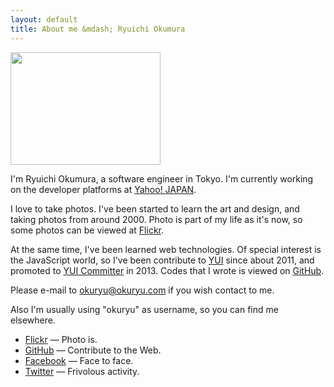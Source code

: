 ```yaml
---
layout: default
title: About me &mdash; Ryuichi Okumura
---
```


<img src="http://farm3.static.flickr.com/2694/4365409418_370faa5929_m.jpg" width="240" height="180">

I'm Ryuichi Okumura, a software engineer in Tokyo. I'm currently working
on the developer platforms at [Yahoo! JAPAN].

I love to take photos. I've been started to learn the art and design, and taking
photos from around 2000. Photo is part of my life as it's now, so some photos
can be viewed at [Flickr].

At the same time, I've been learned web technologies. Of special interest is the
JavaScript world, so I've been contribute to [YUI] since about 2011, and promoted
to [YUI Committer] in 2013. Codes that I wrote is viewed on [GitHub].

Please e-mail to okuryu@okuryu.com if you wish contact to me.

Also I'm usually using "okuryu" as username, so you can find me elsewhere.

- [Flickr] &mdash; Photo is.
- [GitHub] &mdash; Contribute to the Web.
- [Facebook] &mdash; Face to face.
- [Twitter] &mdash; Frivolous activity.

[Flickr]: https://www.flickr.com/photos/okuryu/
[YUI]: http://yuilibrary.com/
[YUI Committer]: https://github.com/yui/yui3/wiki/Contributor-Model#23-committers
[GitHub]: https://github.com/okuryu
[Facebook]: https://www.facebook.com/okuryu
[Twitter]: https://twitter.com/okuryu
[Yahoo! JAPAN]: http://www.yahoo.co.jp/
